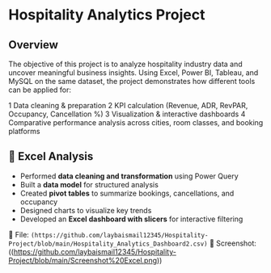 #  Hospitality Analytics Project
## Overview 
The objective of this project is to analyze hospitality industry data and uncover meaningful business insights.
Using Excel, Power BI, Tableau, and MySQL on the same dataset, the project demonstrates how different tools can be applied for:

1 Data cleaning & preparation
2 KPI calculation (Revenue, ADR, RevPAR, Occupancy, Cancellation %)
3 Visualization & interactive dashboards
4 Comparative performance analysis across cities, room classes, and booking platforms

## 🔹 Excel Analysis
- Performed **data cleaning and transformation** using Power Query  
- Built a **data model** for structured analysis  
- Created **pivot tables** to summarize bookings, cancellations, and occupancy  
- Designed charts to visualize key trends  
- Developed an **Excel dashboard with slicers** for interactive filtering  

📂 File: `(https://github.com/laybaismail12345/Hospitality-Project/blob/main/Hospitality_Analytics_Dashboard2.csv)`
📸 Screenshot:((https://github.com/laybaismail12345/Hospitality-Project/blob/main/Screenshot%20Excel.png))
